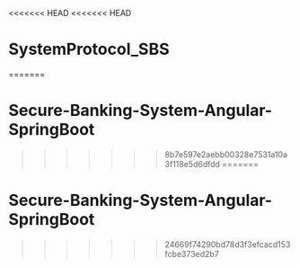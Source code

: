 <<<<<<< HEAD
<<<<<<< HEAD
# SystemProtocol_SBS
=======
# Secure-Banking-System-Angular-SpringBoot
>>>>>>> 8b7e597e2aebb00328e7531a10a3f118e5d6dfdd
=======
# Secure-Banking-System-Angular-SpringBoot 
>>>>>>> 24669f74290bd78d3f3efcacd153fcbe373ed2b7
